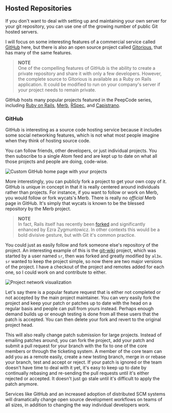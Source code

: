 <!--
SPDX-FileCopyrightText: 2008 Geoffrey Grosenbach <boss@topfunky.com>
SPDX-FileCopyrightText: 2008 Scott Chacon <schacon@gmail.com>

SPDX-License-Identifier: CC-BY-SA-3.0
-->

## Hosted Repositories

If you don't want to deal with setting up and maintaining your own server
for your git repository,
you can use one of the growing number of public Git hosted servers.

I will focus on some interesting features
of a commercial service called [GitHub](http://github.com) here,
but there is also an open source project called [Gitorious](http://gitorious.com),
that has many of the same features.

> **NOTE** \
One of the compelling features of GitHub
is the ability to create a private repository
and share it with only a few developers.
However,
the complete source to Gitorious is available as a Ruby on Rails application.
It could be modified to run on your company's server
if your project needs to remain private.

GitHub hosts many popular projects featured in the PeepCode series,
including [Ruby on Rails](http://github.com/rails/rails/tree/master),
[Merb](http://github.com/wycats/merb-core/tree/master),
[RSpec](http://github.com/dchelimsky/rspec/tree/master),
and [Capistrano](http://github.com/jamis/capistrano/tree/master).

### GitHub

GitHub is interesting as a source code hosting service
because it includes some social networking features,
which is not what most people imagine
when they think of hosting source code.

You can follow friends,
other developers,
or just individual projects.
You then subscribe to a single Atom feed
and are kept up to date on what all those projects and people are doing,
code-wise.

![Custom GitHub home page with your projects](../artwork/bitmap/github1.png)

More interestingly,
you can publicly fork a project to get your own copy of it.
GitHub is unique in concept
in that it is really centered around individuals rather than projects.
For instance,
if you want to follow or work on Merb,
you would follow or fork wycats's Merb.
There is really no *official* Merb page in GitHub.
It's simply that wycats is known to be the blessed repository
by the Merb project.

> **NOTE** \
In fact,
Rails itself has recently been [forked](
http://github.com/ezmobius/rails/tree/master)
and significantly enhanced by Ezra Zygmuntowicz.
In other contexts this would be a bold divisive gesture,
but with Git it's common practice.

You could just as easily follow and fork
someone else's repository of the project.
An interesting example of this is the [git-wiki](
http://github.com/sr/git-wiki) project,
which was started by a user named `sr`,
then was forked and greatly modified by `al3x`.
`sr` wanted to keep the project simple,
so now there are two major versions of the project.
I have a checkout of the project and remotes added for each one,
so I could work on and contribute to either.

![Project network visualization](../artwork/bitmap/github-network.png)

Let's say there is a popular feature request
that is either not completed or not accepted
by the main project maintainer.
You can very easily fork the project
and keep your patch or patches up to date with the head
on a regular basis
and people can pull from yours instead.
Perhaps enough demand builds up
or enough testing is done from all these users
that the patch is accepted.
You can then delete your fork
and revert to the original project head.

This will also really change patch submission for large projects.
Instead of emailing patches around,
you can fork the project,
add your patch
and submit a pull request for your branch
with the fix to one of the core members
or through the ticketing system.
A member of the core team can add you as a remote easily,
create a new testing branch,
merge in or rebase your branch,
test and accept or reject.
If your patch is ignored
or the team doesn't have time to deal with it yet,
it's easy to keep up to date
by continually rebasing and re-sending the pull requests
until it's either rejected or accepted.
It doesn't just go stale until it's difficult to apply the patch anymore.

Services like GitHub and an increased adoption of distributed SCM systems
will dramatically change open source development workflows
on teams of all sizes,
in addition to changing the way individual developers work.
